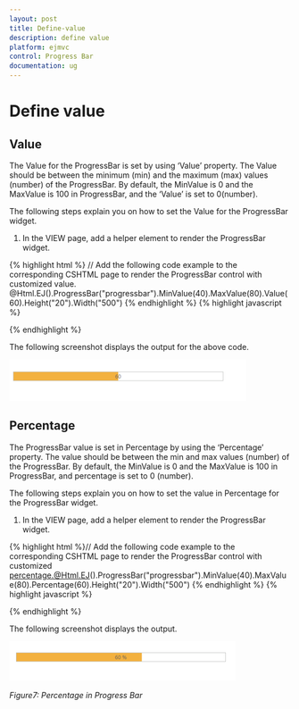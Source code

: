 ```yaml
---
layout: post
title: Define-value
description: define value
platform: ejmvc
control: Progress Bar
documentation: ug
---
```


# Define value

## Value

The Value for the ProgressBar is set by using ‘Value’ property. The Value should be between the minimum (min) and the maximum (max) values (number) of the ProgressBar. By default, the MinValue is 0 and the MaxValue is 100 in ProgressBar, and the ‘Value’ is set to 0(number).

The following steps explain you on how to set the Value for the ProgressBar widget.

1. In the VIEW page, add a helper element to render the ProgressBar widget.



{% highlight html %}
// Add the following code example to the corresponding CSHTML page to render the ProgressBar control with customized value.
@Html.EJ().ProgressBar("progressbar").MinValue(40).MaxValue(80).Value(60).Height("20").Width("500")
{% endhighlight %}
{% highlight javascript %}
<script>
            var progress;
            $(document).ready(function () {
			progress = $("#progressbar").data("ejProgressBar");
			progress.setModel({ text: progress.getValue()});
            });        
</script>

{% endhighlight %}





The following screenshot displays the output for the above code.

![C:/Users/Gopal Lakshmanan/Desktop/dialog concept and features/prosetvalue.PNG](Define-value_images/Define-value_img1.png)









## Percentage

The ProgressBar value is set in Percentage by using the ‘Percentage’ property. The value should be between the min and max values (number) of the ProgressBar. By default, the MinValue is 0 and the MaxValue is 100 in ProgressBar, and percentage is set to 0 (number).

The following steps explain you on how to set the value in Percentage for the ProgressBar widget. 

1. In the VIEW page, add a helper element to render the ProgressBar widget.



{% highlight html %}// Add the following code example to the corresponding CSHTML page to render the ProgressBar control with customized percentage.@Html.EJ().ProgressBar("progressbar").MinValue(40).MaxValue(80).Percentage(60).Height("20").Width("500")</td></tr>
{% endhighlight %}
{% highlight javascript %}
<script>
            var progress;
            $(document).ready(function () {
			progress = $("#progressbar").data("ejProgressBar");
			progress.setModel({ text: progress.getPercentage() + " %"});
            }); 
</script>

{% endhighlight %}



The following screenshot displays the output.

![C:/Users/Gopal Lakshmanan/Desktop/dialog concept and features/prosetperc.PNG](Define-value_images/Define-value_img2.png)



_Figure7: Percentage in Progress Bar_

